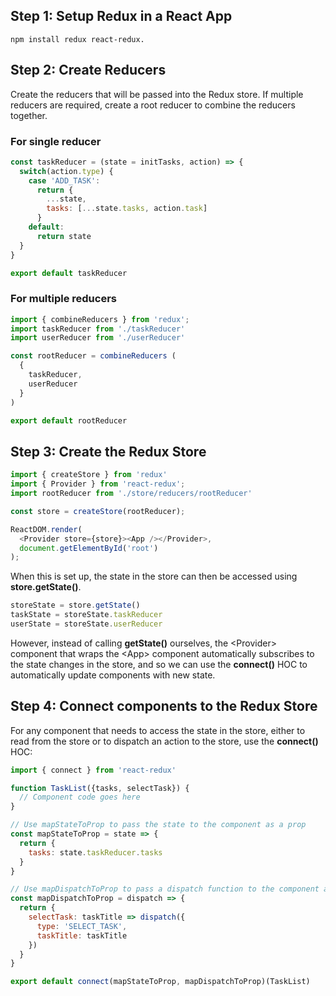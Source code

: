 
## **Step 1: Setup Redux in a React App**

```
npm install redux react-redux.
```

## **Step 2: Create Reducers**
Create the reducers that will be passed into the Redux store. 
If multiple reducers are required, create a root reducer to combine the reducers together. 
 
### **For single reducer**
```javascript
const taskReducer = (state = initTasks, action) => { 
  switch(action.type) { 
    case 'ADD_TASK': 
      return { 
        ...state, 
        tasks: [...state.tasks, action.task] 
      } 
    default: 
      return state 
  } 
} 

export default taskReducer 
```

### **For multiple reducers**
```javascript
import { combineReducers } from 'redux'; 
import taskReducer from './taskReducer' 
import userReducer from './userReducer' 

const rootReducer = combineReducers ( 
  { 
    taskReducer, 
    userReducer 
  } 
) 

export default rootReducer 
```

## **Step 3: Create the Redux Store**

```javascript
import { createStore } from 'redux' 
import { Provider } from 'react-redux'; 
import rootReducer from './store/reducers/rootReducer' 

const store = createStore(rootReducer); 

ReactDOM.render( 
  <Provider store={store}><App /></Provider>, 
  document.getElementById('root') 
); 
```
 
When this is set up, the state in the store can then be accessed using **store.getState()**.

```javascript
storeState = store.getState() 
taskState = storeState.taskReducer 
userState = storeState.userReducer 
```

However, instead of calling **getState()** ourselves, the \<Provider> component that wraps the \<App> component automatically subscribes to the state changes in the store, and so we can use the **connect()** HOC to automatically update components with new state. 
 
## **Step 4: Connect components to the Redux Store**

For any component that needs to access the state in the store, either to read from the store or to dispatch an action to the store, use the **connect()** HOC: 

```javascript
import { connect } from 'react-redux' 

function TaskList({tasks, selectTask}) { 
  // Component code goes here
} 

// Use mapStateToProp to pass the state to the component as a prop 
const mapStateToProp = state => { 
  return { 
    tasks: state.taskReducer.tasks 
  } 
} 

// Use mapDispatchToProp to pass a dispatch function to the component as a prop 
const mapDispatchToProp = dispatch => { 
  return { 
    selectTask: taskTitle => dispatch({
      type: 'SELECT_TASK', 
      taskTitle: taskTitle
    }) 
  } 
} 

export default connect(mapStateToProp, mapDispatchToProp)(TaskList) 
```

 
 
 
